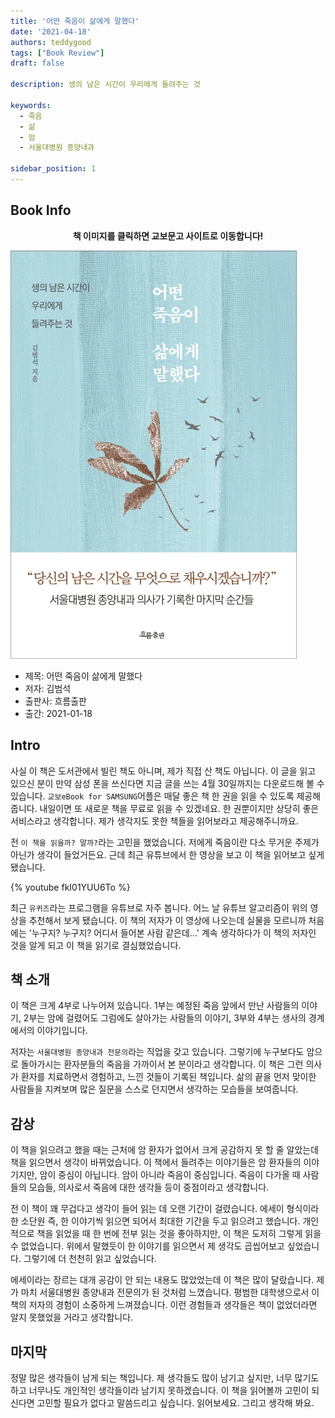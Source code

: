 ```yaml
---
title: '어떤 죽음이 삶에게 말했다'
date: '2021-04-18'
authors: teddygood
tags: ["Book Review"]
draft: false

description: 생의 남은 시간이 우리에게 들려주는 것

keywords:
  - 죽음
  - 삶
  - 암
  - 서울대병원 종양내과

sidebar_position: 1
---
```


## Book Info

**<center>책 이미지를 클릭하면 교보문고 사이트로 이동합니다!</center>**

[![책](../assets/review/some-death-told-life.jpg)](https://www.kyobobook.co.kr/product/detailViewKor.laf?ejkGb=KOR&mallGb=KOR&barcode=9788965964230&orderClick=LEa&Kc=)

- 제목: 어떤 죽음이 삶에게 말했다
- 저자: 김범석
- 출판사: 흐름출판
- 출간: 2021-01-18

## Intro

사실 이 책은 도서관에서 빌린 책도 아니며, 제가 직접 산 책도 아닙니다. 이 글을 읽고 있으신 분이 만약 삼성 폰을 쓰신다면 지금 글을 쓰는 4월 30일까지는 다운로드해 볼 수 있습니다. `교보eBook for SAMSUNG`어플은 매달 좋은 책 한 권을 읽을 수 있도록 제공해줍니다. 내일이면 또 새로운 책을 무료로 읽을 수 있겠네요. 한 권뿐이지만 상당히 좋은 서비스라고 생각합니다. 제가 생각지도 못한 책들을 읽어보라고 제공해주니까요.

전 `이 책을 읽을까? 말까?`라는 고민을 했었습니다. 저에게 죽음이란 다소 무거운 주제가 아닌가 생각이 들었거든요. 근데 최근 유튜브에서 한 영상을 보고 이 책을 읽어보고 싶게 됐습니다.

{% youtube fkI01YUU6To %}

최근 `유퀴즈`라는 프로그램을 유튜브로 자주 봅니다. 어느 날 유튜브 알고리즘이 위의 영상을 추천해서 보게 됐습니다. 이 책의 저자가 이 영상에 나오는데 실물을 모르니까 처음에는 '누구지? 누구지? 어디서 들어본 사람 같은데...' 계속 생각하다가 이 책의 저자인 것을 알게 되고 이 책을 읽기로 결심했었습니다.

## 책 소개

이 책은 크게 4부로 나누어져 있습니다. 1부는 예정된 죽음 앞에서 만난 사람들의 이야기, 2부는 암에 걸렸어도 그럼에도 살아가는 사람들의 이야기, 3부와 4부는 생사의 경계에서의 이야기입니다.

저자는 `서울대병원 종양내과 전문의`라는 직업을 갖고 있습니다. 그렇기에 누구보다도 암으로 돌아가시는 환자분들의 죽음을 가까이서 본 분이라고 생각합니다. 이 책은 그런 의사가 환자를 치료하면서 경험하고, 느낀 것들이 기록된 책입니다. 삶의 끝을 먼저 맞이한 사람들을 지켜보며 많은 질문을 스스로 던지면서 생각하는 모습들을 보여줍니다.

## 감상

이 책을 읽으려고 했을 때는 근처에 암 환자가 없어서 크게 공감하지 못 할 줄 알았는데 책을 읽으면서 생각이 바뀌었습니다. 이 책에서 들려주는 이야기들은 암 환자들의 이야기지만, 암이 중심이 아닙니다. 암이 아니라 죽음이 중심입니다. 죽음이 다가올 때 사람들의 모습들, 의사로서 죽음에 대한 생각들 등이 중점이라고 생각합니다.

전 이 책이 꽤 무겁다고 생각이 들어 읽는 데 오랜 기간이 걸렸습니다. 에세이 형식이라 한 소단원 즉, 한 이야기씩 읽으면 되어서 최대한 기간을 두고 읽으려고 했습니다. 개인적으로 책을 읽었을 때 한 번에 전부 읽는 것을 좋아하지만, 이 책은 도저히 그렇게 읽을 수 없었습니다. 위에서 말했듯이 한 이야기를 읽으면서 제 생각도 곱씹어보고 싶었습니다. 그렇기에 더 천천히 읽고 싶었습니다.

에세이라는 장르는 대개 공감이 안 되는 내용도 많았었는데 이 책은 많이 달랐습니다. 제가 마치 서울대병원 종양내과 전문의가 된 것처럼 느꼈습니다. 평범한 대학생으로서 이 책의 저자의 경험이 소중하게 느껴졌습니다. 이런 경험들과 생각들은 책이 없었더라면 알지 못했었을 거라고 생각합니다. 

## 마지막 

정말 많은 생각들이 남게 되는 책입니다. 제 생각들도 많이 남기고 싶지만, 너무 많기도 하고 너무나도 개인적인 생각들이라 남기지 못하겠습니다. 이 책을 읽어볼까 고민이 되신다면 고민할 필요가 없다고 말씀드리고 싶습니다. 읽어보세요. 그리고 생각해 봐요.